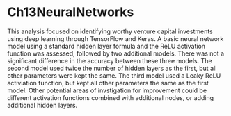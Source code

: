 # Ch13NeuralNetworks
This analysis focused on identifying worthy venture capital investments using deep learning through TensorFlow and Keras. A basic neural network model using a standard hidden layer formula and the ReLU activation function was assessed, followed by two additional models. There was not a significant difference in the accuracy between these three models. The second model used twice the number of hidden layers as the first, but all other parameters were kept the same. The third model used a Leaky ReLU activiation function, but kept all other parameters the same as the first model. Other potential areas of invstigation for improvement could be different activation functions combined with additional nodes, or adding additional hidden layers.
